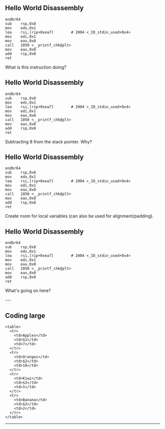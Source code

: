 <!-- .slide: data-background="#E6F7FF" -->

<section data-transition="none">

## Hello World Disassembly

```assembly[2]
endbr64
sub    rsp,0x8
mov    edx,0x1
lea    rsi,[rip+0xea7]        # 2004 <_IO_stdin_used+0x4>
mov    edi,0x1
mov    eax,0x0
call   1050 <__printf_chk@plt>
mov    eax,0x0
add    rsp,0x8
ret

```

What is this instruction doing?

</section>

<section data-transition="none">

## Hello World Disassembly

```assembly[2]
endbr64
sub    rsp,0x8
mov    edx,0x1
lea    rsi,[rip+0xea7]        # 2004 <_IO_stdin_used+0x4>
mov    edi,0x1
mov    eax,0x0
call   1050 <__printf_chk@plt>
mov    eax,0x0
add    rsp,0x8
ret

```

Subtracting 8 from the stack pointer. Why?

</section>

<section data-transition="none">

## Hello World Disassembly

```assembly[2]
endbr64
sub    rsp,0x8
mov    edx,0x1
lea    rsi,[rip+0xea7]        # 2004 <_IO_stdin_used+0x4>
mov    edi,0x1
mov    eax,0x0
call   1050 <__printf_chk@plt>
mov    eax,0x0
add    rsp,0x8
ret

```

Create room for local variables (can also be used for alignment/padding).

</section>


<section data-transition="none">

## Hello World Disassembly

```assembly[3]
endbr64
sub    rsp,0x8
mov    edx,0x1
lea    rsi,[rip+0xea7]        # 2004 <_IO_stdin_used+0x4>
mov    edi,0x1
mov    eax,0x0
call   1050 <__printf_chk@plt>
mov    eax,0x0
add    rsp,0x8
ret

```

What's going on here?

</section>
---

## Coding large

```html[3-5|18-20]
<table>
  <tr>
    <td>Apples</td>
    <td>$1</td>
    <td>7</td>
  </tr>
  <tr>
    <td>Oranges</td>
    <td>$2</td>
    <td>18</td>
  </tr>
  <tr>
    <td>Kiwi</td>
    <td>$3</td>
    <td>1</td>
  </tr>
  <tr>
    <td>Banana</td>
    <td>$2</td>
    <td>2</td>
  </tr>
</table>

```

---
